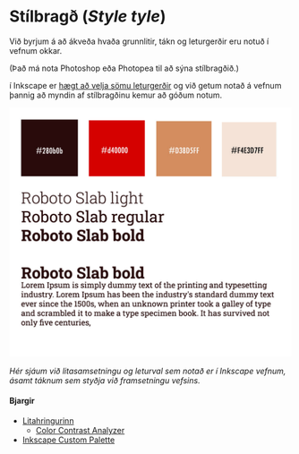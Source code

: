 # Stílbragð (_Style tyle_)

Við byrjum á að ákveða hvaða grunnlitir, tákn og leturgerðir eru notuð í vefnum okkar. 

(Það má nota Photoshop eða Photopea til að sýna stílbragðið.)

í Inkscape er [hægt að velja sömu leturgerðir](Hvernig%20á%20að%20setja%20Google%20leturgerð%20í%20tölvuna%20mína.pdf) og við getum notað á vefnum þannig að myndin af stílbragðinu kemur að góðum notum.

![Stílbragð](stílbragð.jpg)

_Hér sjáum við litasamsetningu og leturval sem notað er í Inkscape vefnum, ásamt táknum sem styðja við framsetningu vefsins._ 

#### Bjargir

* [Litahringurinn](https://color.adobe.com/create/color-wheel/)
  * [Color Contrast Analyzer](https://color.adobe.com/create/color-contrast-analyzer)
* [Inkscape Custom Palette](https://manjitkarve.com/posts/inkscape-custom-palette/)
